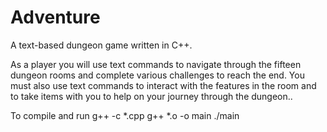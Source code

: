 # Adventure

A text-based dungeon game written in C++.

As a player you will use text commands to navigate through the fifteen dungeon rooms and complete various challenges to reach the end. You must also use text commands to interact with the features in the room and to take items with you to help on your journey through the dungeon..

To compile and run
	g++ -c *.cpp
	g++ *.o -o main
	./main
